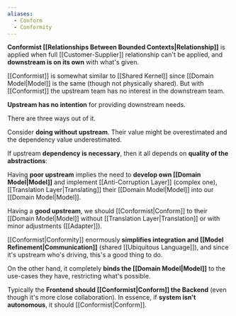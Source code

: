 ```yaml
---
aliases:
  - Conform
  - Conformity
---
```

**Conformist [[Relationships Between Bounded Contexts|Relationship]]** is applied when full [[Customer-Supplier]] relationship can't be applied, and **downstream is on its own** with what's given.

[[Conformist]] is somewhat similar to [[Shared Kernel]] since [[Domain Model|Model]] is the same (though not physically shared). But with [[Conformist]] the upstream team has no interest in the downstream team.

**Upstream has no intention** for providing downstream needs.

There are three ways out of it.

Consider **doing without upstream**. Their value might be overestimated and the dependency value underestimated.

If upstream **dependency is necessary**, then it all depends on **quality of the abstractions**:

Having **poor upstream** implies the need to **develop own [[Domain Model|Model]]** and implement [[Anti-Corruption Layer]] (complex one), [[Translation Layer|Translating]] their [[Domain Model|Model]] into our [[Domain Model|Model]].

Having a **good upstream**, we should [[Conformist|Conform]] to their [[Domain Model|Model]] without [[Translation Layer|Translation]] or with minor adjustments ([[Adapter]]).

[[Conformist|Conformity]] enormously **simplifies integration and [[Model Refinement|Communication]]** (shared [[Ubiquitous Language]]), and since it's upstream who's driving, this's a good thing to do. 

On the other hand, it completely **binds the [[Domain Model|Model]]** to the use-cases they have, restricting what's possible.

Typically the **Frontend should [[Conformist|Conform]] the Backend** (even though it's more close collaboration). In essence, if **system isn't autonomous**, it should [[Conformist|Conform]].
